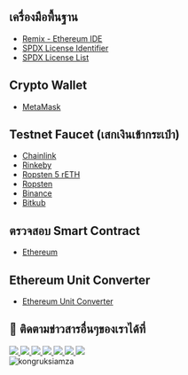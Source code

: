 ## เครื่องมือพื้นฐาน
- [Remix - Ethereum IDE](https://remix.ethereum.org/)
- [SPDX License Identifier](https://docs.soliditylang.org/en/v0.6.8/layout-of-source-files.html)
- [SPDX License List](https://spdx.org/licenses/)
## Crypto Wallet
- [MetaMask](https://metamask.io/)
## Testnet Faucet (เสกเงินเข้ากระเป๋า)
- [Chainlink](https://faucets.chain.link/)
- [Rinkeby](https://faucet.rinkeby.io/)
- [Ropsten 5 rETH](https://faucet.dimensions.network/)
- [Ropsten](https://faucet.ropsten.be/)
- [Binance](https://testnet.binance.org/faucet-smart)
- [Bitkub](https://testnet.bkcscan.com/)
## ตรวจสอบ Smart Contract
- [Ethereum](https://etherscan.io/)
## Ethereum Unit Converter
- [Ethereum Unit Converter](https://eth-converter.com/)

## 📢 ติดตามข่าวสารอื่นๆของเราได้ที่
<div id="badges">
  <a href="https://www.facebook.com/KongRuksiamTutorial" target="_blank">
    <img src="https://img.shields.io/badge/Facebook-1877F2?style=for-the-badge&logo=facebook&logoColor=white"/>
  </a>
  <a href="https://www.youtube.com/@KongRuksiamOfficial" target="_blank">
    <img src="https://img.shields.io/badge/YouTube-FF0000?style=for-the-badge&logo=youtube&logoColor=white"/>
  </a>
    <a href="https://www.udemy.com/user/kong-ruksiam/" target="_blank">
    <img src="https://img.shields.io/badge/Udemy-A435F0?style=for-the-badge&logo=Udemy&logoColor=white"/>
  </a>
  <a href="https://www.youtube.com/@KongRuksiamOfficial/store" target="_blank">
    <img src="https://img.shields.io/badge/Shopee-EE4D2D?style=for-the-badge&logo=Shopee&logoColor=white"/>
  </a>
  <a href="https://medium.com/@kongruksiam" target="_blank">
    <img src="https://img.shields.io/badge/Medium-12100E?style=for-the-badge&logo=medium&logoColor=white"/>
  </a>
  <a href="https://codepen.io/kongruksiamstudio" target="_blank">
    <img src="https://img.shields.io/badge/Codepen-000000?style=for-the-badge&logo=codepen&logoColor=white"/>
  </a>
  <a href="https://www.tiktok.com/@kongruksiamstudio" target="_blank">
    <img src="https://img.shields.io/badge/TikTok-000000?style=for-the-badge&logo=tiktok&logoColor=white"/>
  </a>
  <br>
  <img src="https://komarev.com/ghpvc/?username=kongruksiamza&style=flat-square&color=blue" alt="kongruksiamza"/>
</div>
